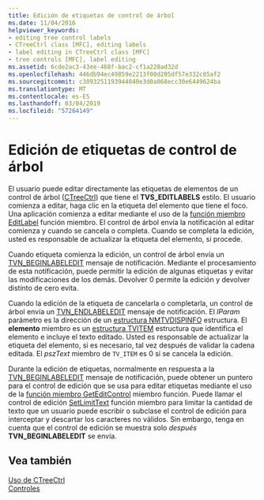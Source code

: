 ```yaml
---
title: Edición de etiquetas de control de árbol
ms.date: 11/04/2016
helpviewer_keywords:
- editing tree control labels
- CTreeCtrl class [MFC], editing labels
- label editing in CTreeCtrl class [MFC]
- tree controls [MFC], label editing
ms.assetid: 6cde2ac3-43ee-468f-bac2-cf1a228ad32d
ms.openlocfilehash: 446db94ec49859e2213f00d205df57e332c85af2
ms.sourcegitcommit: c3093251193944840e3d0a068ecc30e6449624ba
ms.translationtype: MT
ms.contentlocale: es-ES
ms.lasthandoff: 03/04/2019
ms.locfileid: "57264149"
---
```

# <a name="tree-control-label-editing"></a>Edición de etiquetas de control de árbol

El usuario puede editar directamente las etiquetas de elementos de un control de árbol ([CTreeCtrl](../mfc/reference/ctreectrl-class.md)) que tiene el **TVS_EDITLABELS** estilo. El usuario comienza a editar, haga clic en la etiqueta del elemento que tiene el foco. Una aplicación comienza a editar mediante el uso de la [función miembro EditLabel](../mfc/reference/ctreectrl-class.md#editlabel) función miembro. El control de árbol envía la notificación al editar comienza y cuando se cancela o completa. Cuando se completa la edición, usted es responsable de actualizar la etiqueta del elemento, si procede.

Cuando etiqueta comienza la edición, un control de árbol envía un [TVN_BEGINLABELEDIT](/windows/desktop/Controls/tvn-beginlabeledit) mensaje de notificación. Mediante el procesamiento de esta notificación, puede permitir la edición de algunas etiquetas y evitar las modificaciones de los demás. Devolver 0 permite la edición y devolver distinto de cero evita.

Cuando la edición de la etiqueta de cancelarla o completarla, un control de árbol envía un [TVN_ENDLABELEDIT](/windows/desktop/Controls/tvn-endlabeledit) mensaje de notificación. El *lParam* parámetro es la dirección de un [estructura NMTVDISPINFO](/windows/desktop/api/commctrl/ns-commctrl-tagtvdispinfoa) estructura. El **elemento** miembro es un [estructura TVITEM](/windows/desktop/api/commctrl/ns-commctrl-tagtvitema) estructura que identifica el elemento e incluye el texto editado. Usted es responsable de actualizar la etiqueta del elemento, si es necesario, tal vez después de validar la cadena editada. El *pszText* miembro de `TV_ITEM` es 0 si se cancela la edición.

Durante la edición de etiquetas, normalmente en respuesta a la [TVN_BEGINLABELEDIT](/windows/desktop/Controls/tvn-beginlabeledit) mensaje de notificación, puede obtener un puntero para el control de edición que se usa para editar etiquetas mediante el uso de la [función miembro GetEditControl](../mfc/reference/ctreectrl-class.md#geteditcontrol) miembro función. Puede llamar el control de edición [SetLimitText](../mfc/reference/cedit-class.md#setlimittext) función miembro para limitar la cantidad de texto que un usuario puede escribir o subclase el control de edición para interceptar y descartar los caracteres no válidos. Sin embargo, tenga en cuenta que el control de edición se muestra solo *después* **TVN_BEGINLABELEDIT** se envía.

## <a name="see-also"></a>Vea también

[Uso de CTreeCtrl](../mfc/using-ctreectrl.md)<br/>
[Controles](../mfc/controls-mfc.md)
